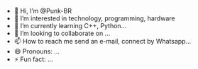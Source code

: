 - 👋 Hi, I’m @Punk-BR
- 👀 I’m interested in technology, programming, hardware
- 🌱 I’m currently learning C++, Python...
- 💞️ I’m looking to collaborate on ...
- 📫 How to reach me send an e-mail, connect by Whatsapp...
- 😄 Pronouns: ...
- ⚡ Fun fact: ...

<!---
Punk-BR/Punk-BR is a ✨ special ✨ repository because its `README.md` (this file) appears on your GitHub profile.
You can click the Preview link to take a look at your changes.
--->

